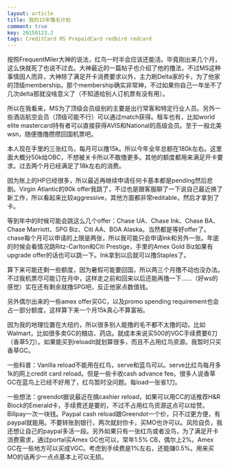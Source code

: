 ```yaml
---
layout: article
title: 我的15年撸毛计划
comment: true
key: 20150123.2
tags: CreditCard MS PrepaidCard redbird redcard
---
```


按照FrequentMiler大神的说法，红鸟一时半会应该还能活。毕竟刚出来几个月，这么快就死了也说不过去。大神最近的一篇帖子也介绍了他的撸法，不过MS这种事情因人而异，大神除了满足开卡消费要求以外，主力刷Delta家的卡，为了他家的顶级membership。那个membership确实非常神，不过如果你自己一年坐不了几次delta那就没啥意义了（不知道给别人订机票有没有用）。

所以在我看来，MS为了顶级会员级别的主要是出行常客和特定行业人员。另外一些酒店航空会员（顶级可能不行）可以通过match获得。租车也有，比如world elite mastercard持有者可以直接获得AVIS和National的高级会员。至于一般北美wsn，随便撸撸攒攒回国机票吧。

本人现在手里的三张红鸟，每月可以撸15k。所以今年全年总额在180k左右。这里面大概分50k给OBC，不想被关卡所以不敢撸更多。其他的额度都用来满足开卡要求。过去两个月已经满足了18k左右的消费。

因为账上的HP已经很多，所以最近再继续申请任何卡基本都是pending然后悲剧。Virgin Atlantic的90k offer我跳了，不过也是跟客服聊了一下说自己最近换了新工作，所以看起来比较aggressive，其他方面都非常reditable，然后才拿到了卡。

等到年中的时候可能会跳这么几个offer：Chase UA、Chase Ink、Chase BA、Chase Marriott、SPG Biz、Citi AA、BOA Alaska。当然都是等好offer了。chase每个月可以申请的上限是两张，所以我可能只会申请Ink和另外一张。年底的时候会看情况跳Ritz-Carlton和Citi Prestige，手里的Amex Gold Biz如果有upgrade offer的话也可以跳一下。Ink拿到以后就可以撸Staples了。

算下来可能还剩一些额度，因为暑假可能要回国，所以两三个月撸不动也没办法。不过我机票尽可能订在月中，这样走之前和回来以后还能再撸一下……（好ws的感觉）实在还有剩余就撸SPG吧，反正他家点数值钱。

另外偶尔出来的一些amex offer买GC，以及promo spending requirement也会占一部分额度，这样算下来一个月15k真心不算富裕。

因为我的地理位置在大纽约，所以很多别人能撸的毛不都不太撸的动，比如Walmart，比如很多卖GC的粮店、药店。就成本来说买500的VGC手续费要6刀（香草5刀）。如果能买到reloadit就划算很多，而且不占用红鸟资源。我暂时只买香草GC。

一些科普：Vanilla reload不能用在红鸟，serve和蓝鸟可以。serve比红鸟每月多1k的网上credit card reload。但是一些卡收cash advance fee。很多人说香草GC在蓝鸟上已经不好用了，红鸟暂时没问题。每load一张省1刀。

一些想法：greendot据说最近在搞cashier reload，如果可以用CC的话推荐H&R Block的Emerald卡，手续费还是要的，不过不占用红鸟资源这点可以给赞。Billpay一次一块钱。Paypal cash reload跟Greendot一个价，只不过更方便，有paypal就能用。不要转账到银行，两次就封你卡，买MO也许可以。风险自负，我还想让自己的paypal多活一段。另外如果只有一张红鸟或者没鸟，为了满足开卡消费需求，通过portal买Amex GC也可以，常年1.5% CB，偶尔上2%。Amex GC在一些地方可以买成VGC。考虑到手续费是1%左右，还能赚0.5%。用来买MO的话再少一点点基本上可以无损。
